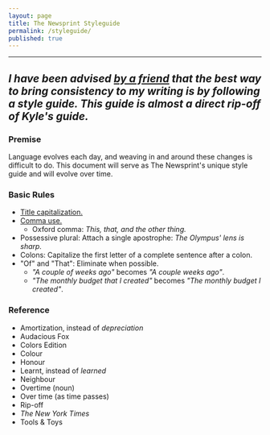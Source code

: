 ```yaml
---
layout: page
title: The Newsprint Styleguide
permalink: /styleguide/
published: true
---
```


---
*I have been advised [by a friend](http://audaciousfox.com/style-guide/) that the best way to bring consistency to my writing is by following a style guide. This guide is almost a direct rip-off of Kyle's guide.*
---

### Premise
Language evolves each day, and weaving in and around these changes is difficult to do. This document will serve as The Newsprint's unique style guide and will evolve over time.

### Basic Rules
- [Title capitalization.](http://titlecapitalization.com)
- [Comma use.](https://owl.english.purdue.edu/owl/owlprint/607/)
	- Oxford comma: *This, that, and the other thing.*
- Possessive plural: Attach a single apostrophe: *The Olympus' lens is sharp.*
- Colons: Capitalize the first letter of a complete sentence after a colon.
- "Of" and "That": Eliminate when possible.
	- *"A couple of weeks ago"* becomes *"A couple weeks ago"*.
    - *"The monthly budget that I created"* becomes *"The monthly budget I created"*.

### Reference
- Amortization, instead of *depreciation*
- Audacious Fox
- Colors Edition
- Colour
- Honour
- Learnt, instead of *learned*
- Neighbour
- Overtime (noun)
- Over time (as time passes)
- Rip-off
- *The New York Times*
- Tools & Toys
